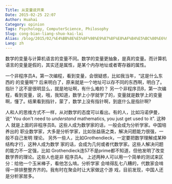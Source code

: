 ```yaml
---
Title: 从变量说开来
Date: 2015-02-25 22:07
Author: Huahai
Category: opinion
Tags: Psychology, ComputerScience, Philosophy
Slug: cong-bian-liang-shuo-kai-lai
Alias: /blog/2015/02/%E4%BB%8E%E5%8F%98%E9%87%8F%E8%AF%B4%E5%BC%80%E6%9D%A5
Lang: zh
---
```


数学的变量与计算机语言的变量不同。数学的变量更抽象，是真的变量。而计算机语言的变量是假的，其实还是属性，是某个内存地址或者寄存器的属性。

一个非程序员A，第一次编程，看到变量，会很疑惑，比如我当年，“这是什么东西的 的变量啊”? 后来明白了，原来就是一个地址可以存不同的东西啊，明白了。指针？这不是很明显么，就是地址啊，有什么难的？ 另一个非程序员B，第一次编程，看到变量，说，哦，我知道，数学上小学就学了的，变量就是数学上的变量啊，懂了。结果看到指针，蒙了，数学上没有指针啊，到底什么是指针啊?

人和人的思维方式不一样，从对数学的态度可以看出。有的人，比如冯诺伊曼，说“ You don't need to *understand* mathematics, you just get used to it". 这种人 就是上面的非程序员B。这些人成为数学家的话，一般会成为分析学家。中国培养出的 职业数学家，大多是分析学家，比如张益唐之类，解决问题能力很强，一般不自己发明 理论。 另外一些人，比如Grothendieck，一定要把数学理解成某种结构才行，这种人成为数学 家的话，会成为几何或者代数学家。这些人解决问题的能力不一定强，比如 Grothendieck连57不是prime都不知道，但他发明了改变数学界的理论。这些人也是非 程序员A。 上述两种人可以用一个简单的测试来区分：给他一个玉米棒子，看他怎么啃。分析学家 会啃得乱七八糟的，代数家会啃得一排排整整齐齐的。我有时在聚会时让大家做这个游 戏，目前发现，中国人还是分析家居多。
